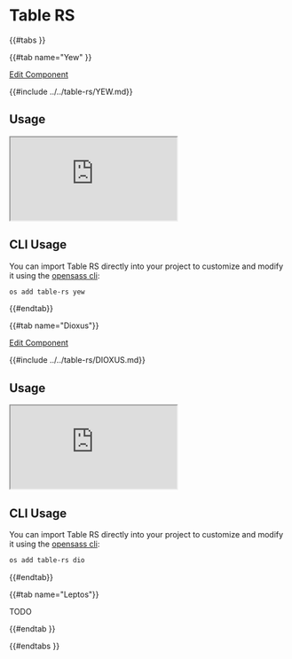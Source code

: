 # Table RS

{{#tabs }}

{{#tab name="Yew" }}

<a 
  href="https://github.com/opensass/table-rs"
  class="mdbook-button"
  target="_blank"
  rel="noopener noreferrer"
  title="Edit this component on GitHub"
  role="button"
  aria-label="Edit Component on GitHub">Edit Component
</a>

{{#include ../../table-rs/YEW.md}}

## Usage

<iframe
  src="https://table-rs.netlify.app"
  title="Table RS Yew Examples"
  loading="lazy"
  allowfullscreen
  aria-label="Live Yew example using Table RS"
>
</iframe>

## CLI Usage

You can import Table RS directly into your project to customize and modify it using the [opensass cli](https://github.com/opensass/cli):

```sh
os add table-rs yew
```

{{#endtab}}

{{#tab name="Dioxus"}}

<a 
  href="https://github.com/opensass/table-rs"
  class="mdbook-button"
  target="_blank"
  rel="noopener noreferrer"
  title="Edit this component on GitHub"
  role="button"
  aria-label="Edit Component on GitHub">Edit Component
</a>

{{#include ../../table-rs/DIOXUS.md}}

## Usage

<iframe
  src="https://table-dio.netlify.app"
  title="Table RS Dioxus Examples"
  loading="lazy"
  allowfullscreen
  aria-label="Live Dioxus example using Table RS"
>
</iframe>

## CLI Usage

You can import Table RS directly into your project to customize and modify it using the [opensass cli](https://github.com/opensass/cli):

```sh
os add table-rs dio
```

{{#endtab}}

{{#tab name="Leptos"}}

TODO

{{#endtab }}

{{#endtabs }}
